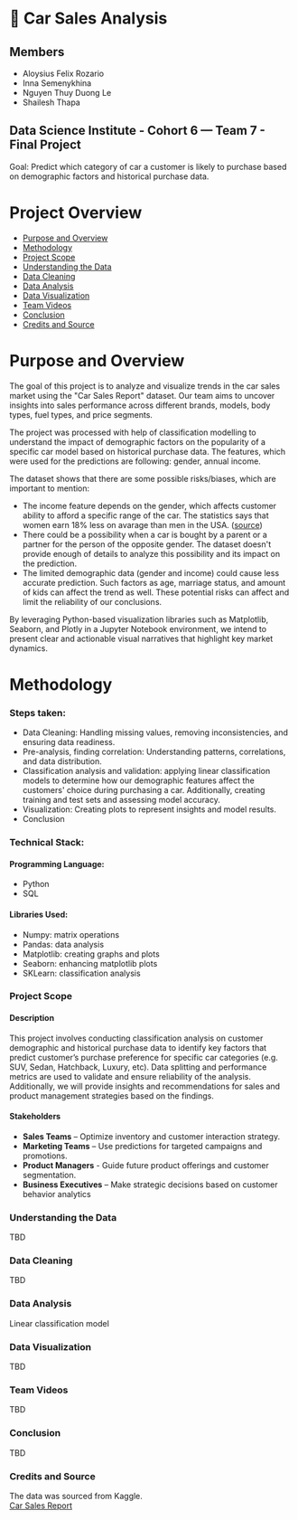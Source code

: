 
 # 🚗 Car Sales Analysis 
<!-- Entered name as per the Team project list. Should we order it by first or last name or leave it as is? -->
 
 ## Members
 - Aloysius Felix Rozario
 - Inna Semenykhina
 - Nguyen Thuy Duong Le
 - Shailesh Thapa
 
 <!-- This is a short summary, we can add to it as we start the project -->
 ## Data Science Institute - Cohort 6 — Team 7 - Final Project
 Goal: Predict which category of car a customer is likely to purchase based on demographic factors and historical purchase data.

 <!-- We can share ownership of this section -->
 # Project Overview
 - [Purpose and Overview](#purpose-and-overview)
 - [Methodology](#methodology)
 - [Project Scope](#project-scope)
 - [Understanding the Data](#understanding-the-data)
 - [Data Cleaning](#data-cleaning)
 - [Data Analysis](#data-analysis)
 - [Data Visualization](#data-visualization)
 - [Team Videos](#team-videos)
 - [Conclusion](#conclusion)
 - [Credits and Source](#credits)

 # Purpose and Overview

 The goal of this project is to analyze and visualize trends in the car sales market using the "Car Sales Report" dataset. Our team aims to uncover insights into sales performance across different brands, models, body types, fuel types, and price segments. 
 
 The project was processed with help of classification modelling to understand the impact of demographic factors on the popularity of a specific car model based on historical purchase data. The features, which were used for the predictions are following: gender, annual income.
 
 The dataset shows that there are some possible risks/biases, which are important to mention:
 - The income feature depends on the gender, which affects customer ability to afford a specific range of the car. The statistics says that women earn 18% less on avarage than men in the USA. ([source](https://www.epi.org/blog/gender-pay-gap-2024/))
 - There could be a possibility when a car is bought by a parent or a partner for the person of the opposite gender. The dataset doesn't provide enough of details to analyze this possibility and its impact on the prediction.
 - The limited demographic data (gender and income) could cause less accurate prediction. Such factors as age, marriage status, and amount of kids can affect the trend as well.
 These potential risks can affect and limit the reliability of our conclusions.

 By leveraging Python-based visualization libraries such as Matplotlib, Seaborn, and Plotly in a Jupyter Notebook environment, we intend to present clear and actionable visual narratives that highlight key market dynamics.
 
 # Methodology
 ### Steps taken:
 - Data Cleaning: Handling missing values, removing inconsistencies, and ensuring data readiness.
 - Pre-analysis, finding correlation: Understanding patterns, correlations, and data distribution.
 - Classification analysis and validation: applying linear classification models to determine how our demographic features affect the customers' choice during purchasing a car. Additionally, creating training and test sets and assessing model accuracy. 
 - Visualization: Creating plots to represent insights and model results.
 - Conclusion

 ### Technical Stack:

 #### Programming Language:
 - Python
 - SQL

 #### Libraries Used:
 - Numpy: matrix operations
 - Pandas: data analysis
 - Matplotlib: creating graphs and plots
 - Seaborn: enhancing matplotlib plots
 - SKLearn: classification analysis

 ### Project Scope
 
 #### Description

This project involves conducting classification analysis on customer demographic and historical purchase data to identify key factors that predict customer’s purchase preference for specific car categories (e.g. SUV, Sedan, Hatchback, Luxury, etc). Data splitting  and performance metrics are used to validate and ensure reliability of the analysis. Additionally, we will provide insights and recommendations for sales and product management strategies based on the findings.

#### Stakeholders
- **Sales Teams** – Optimize inventory and customer interaction strategy.
- **Marketing Teams** – Use predictions for targeted campaigns and promotions.
- **Product Managers** - Guide future product offerings and customer segmentation.
- **Business Executives** – Make strategic decisions based on customer behavior analytics


 ### Understanding the Data
 TBD

 ### Data Cleaning
 TBD

 ### Data Analysis
 Linear classification model

 ### Data Visualization
 TBD

 ### Team Videos
 TBD

 ### Conclusion
 TBD

 ### Credits and Source
 The data was sourced from Kaggle.\
 [Car Sales Report](https://www.kaggle.com/datasets/missionjee/car-sales-report/data)